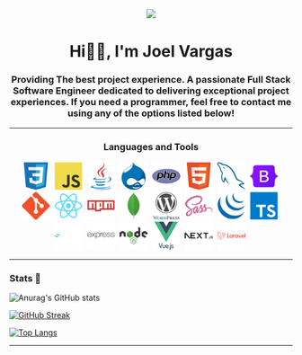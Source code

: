 <div id="header" align="center">
    <img src="https://giphy.com/embed/HscDLzkO8EOTmgkhQP" width="200" />
    <h1 align="center">Hi👋🏼, I'm Joel Vargas</h1>
    <h3 align="center">Providing The best project experience.
 A passionate Full Stack Software Engineer dedicated to delivering exceptional project experiences.        If you need a programmer, feel free to contact me using any of the options listed below!</h3>
</div>

---

<div align="center">
    <h3>Languages and Tools</h3>
    <div>
        <img src="https://github.com/devicons/devicon/blob/master/icons/css3/css3-original.svg" alt="iconTech" width="50" height="50">&nbsp;
        <img src="https://github.com/devicons/devicon/blob/master/icons/javascript/javascript-original.svg" alt="iconTech" width="50" height="50">&nbsp;
        <img src="https://github.com/devicons/devicon/blob/master/icons/java/java-original.svg" alt="iconTech" width="50" height="50">&nbsp;
        <img src="https://github.com/devicons/devicon/blob/master/icons/drupal/drupal-original.svg" alt="iconTech" width="50" height="50">&nbsp;
        <img src="https://github.com/devicons/devicon/blob/master/icons/php/php-original.svg" alt="iconTech" width="50" height="50">&nbsp;
        <img src="https://github.com/devicons/devicon/blob/master/icons/html5/html5-original.svg" alt="iconTech" width="50" height="50">&nbsp;
        <img src="https://github.com/devicons/devicon/blob/master/icons/mysql/mysql-original.svg" alt="iconTech" width="50" height="50">&nbsp;
        <img src="https://github.com/devicons/devicon/blob/master/icons/bootstrap/bootstrap-original.svg" alt="iconTech" width="50" height="50">&nbsp;
        <img src="https://github.com/devicons/devicon/blob/master/icons/git/git-original.svg" alt="iconTech" width="50" height="50">&nbsp;
        <img src="https://github.com/devicons/devicon/blob/master/icons/react/react-original.svg" alt="iconTech" width="50" height="50">&nbsp;
        <img src="https://github.com/devicons/devicon/blob/master/icons/npm/npm-original-wordmark.svg" alt="iconTech" width="50" height="50">&nbsp;
        <img src="https://github.com/devicons/devicon/blob/master/icons/mongodb/mongodb-original.svg" alt="iconTech" width="50" height="50">&nbsp;
        <img src="https://github.com/devicons/devicon/blob/master/icons/wordpress/wordpress-original.svg" alt="iconTech" width="50" height="50">&nbsp;
        <img src="https://github.com/devicons/devicon/blob/master/icons/sass/sass-original.svg" alt="iconTech" width="50" height="50">&nbsp;
        <img src="https://github.com/devicons/devicon/blob/master/icons/jquery/jquery-original.svg" alt="iconTech" width="50" height="50">&nbsp;
        <img src="https://github.com/devicons/devicon/blob/master/icons/typescript/typescript-original.svg" alt="iconTech" width="50" height="50">&nbsp;
        <img src="https://github.com/devicons/devicon/blob/master/icons/tailwindcss/tailwindcss-original-wordmark.svg" alt="iconTech" width="50" height="50">&nbsp;
        <img src="https://github.com/devicons/devicon/blob/master/icons/express/express-original-wordmark.svg" alt="iconTech" width="50" height="50">&nbsp;
        <img src="https://github.com/devicons/devicon/blob/master/icons/nodejs/nodejs-original-wordmark.svg" alt="iconTech" width="50" height="50">&nbsp;
        <img src="https://github.com/devicons/devicon/blob/master/icons/vuejs/vuejs-original-wordmark.svg" alt="iconTech" width="50" height="50">&nbsp;
        <img src="https://github.com/devicons/devicon/blob/master/icons/nextjs/nextjs-original-wordmark.svg" alt="iconTech" width="50" height="50">&nbsp;
        <img src="https://github.com/devicons/devicon/blob/master/icons/laravel/laravel-original-wordmark.svg" alt="iconTech" width="50" height="50">&nbsp;
    </div>
</div>

---

<h3>Stats 🧮</h3>

![Anurag's GitHub stats](https://github-readme-stats.vercel.app/api?username=JoelVR17&show_icons=true&theme=onedark)

[![GitHub Streak](http://github-readme-streak-stats.herokuapp.com?user=JoelVR17&theme=transparent&hide_border=true&border_radius=4.3&exclude_days=Sun)](https://git.io/streak-stats)

[![Top Langs](https://github-readme-stats.vercel.app/api/top-langs/?username=JoelVR17&layout=donut)](https://github.com/anuraghazra/github-readme-stats)

---
